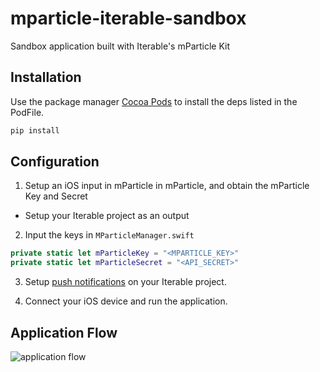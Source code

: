 # mparticle-iterable-sandbox
Sandbox application built with Iterable's mParticle Kit

## Installation

Use the package manager [Cocoa Pods](https://cocoapods.org/) to install the deps listed in the PodFile.

```bash
pip install
```

## Configuration

1. Setup an iOS input in mParticle in mParticle, and obtain the mParticle Key and Secret
  - Setup your Iterable project as an output
2. Input the keys in `MParticleManager.swift`

```swift
private static let mParticleKey = "<MPARTICLE_KEY>"
private static let mParticleSecret = "<API_SECRET>"
```
3. Setup [push notifications](https://support.iterable.com/hc/en-us/articles/115000315806-Setting-up-iOS-Push-Notifications-) on your Iterable project.

4. Connect your iOS device and run the application. 


## Application Flow
![application flow](https://user-images.githubusercontent.com/7648553/152820725-b894a10a-9587-4456-a42a-ccbe9a346e99.png)


